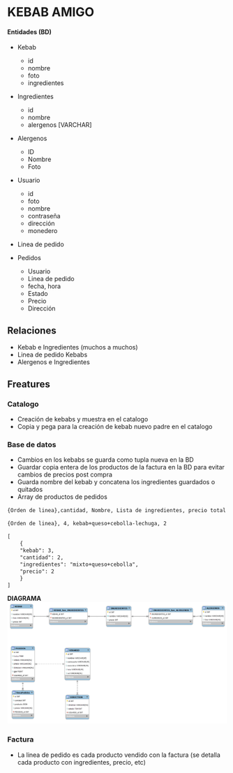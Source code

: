 # KEBAB AMIGO

#### Entidades (BD)

- Kebab
  - id
  - nombre
  - foto
  - ingredientes

- Ingredientes
  - id
  - nombre
  - alergenos [VARCHAR]

- Alergenos
  - ID
  - Nombre
  - Foto

- Usuario
  - id
  - foto
  - nombre
  - contraseña
  - dirección
  - monedero

- Linea de pedido

- Pedidos
  - Usuario
  - Linea de pedido
  - fecha, hora
  - Estado
  - Precio
  - Dirección

## Relaciones

- Kebab e Ingredientes (muchos a muchos)
-  Linea de pedido Kebabs 
- Alergenos e Ingredientes

## Freatures

### Catalogo
- Creación de kebabs y muestra en el catalogo
- Copia y pega para la creación de kebab nuevo padre en el catalogo

### Base de datos

- Cambios en los kebabs se guarda como tupla nueva en la BD
- Guardar copia entera de los productos de la factura en la BD para evitar cambios de precios post compra
- Guarda nombre del kebab y concatena los ingredientes guardados o quitados 
- Array de productos de pedidos
  
```
{Orden de linea},cantidad, Nombre, Lista de ingredientes, precio total
```
```
{Orden de linea}, 4, kebab+queso+cebolla-lechuga, 2
```
```
[
	{
	"kebab": 3,
	"cantidad": 2,
	"ingredientes": "mixto+queso+cebolla",
	"precio": 2
	}
]
```

**DIAGRAMA**
![alt text](assets/img/data-base.png)


### Factura
- La linea de pedido es cada producto vendido con la factura (se detalla cada producto con ingredientes, precio, etc)
  